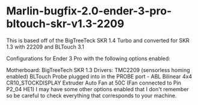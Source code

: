 # Marlin-bugfix-2.0-ender-3-pro-bltouch-skr-v1.3-2209
This is based off of the BigTreeTeck SKR 1.4 Turbo and converted for SKR 1.3 with 22209 and BLTouch 3.1

Configurations for Ender 3 Pro with the following options enabled:

Motherboard: BigTreeTech SKR 1.3
Drivers: TMC2209 (sensorless homing enabled)
BLTouch Probe plugged into in the PROBE port - ABL Bilinear 4x4
CR10_STOCKDISPLAY
Extruder Auto Fan at 50C (Fan connected to Pin P2_04 HE1)
I may have some other options enabled that I don't remember so be careful to check everything that corresponds to your machine.
